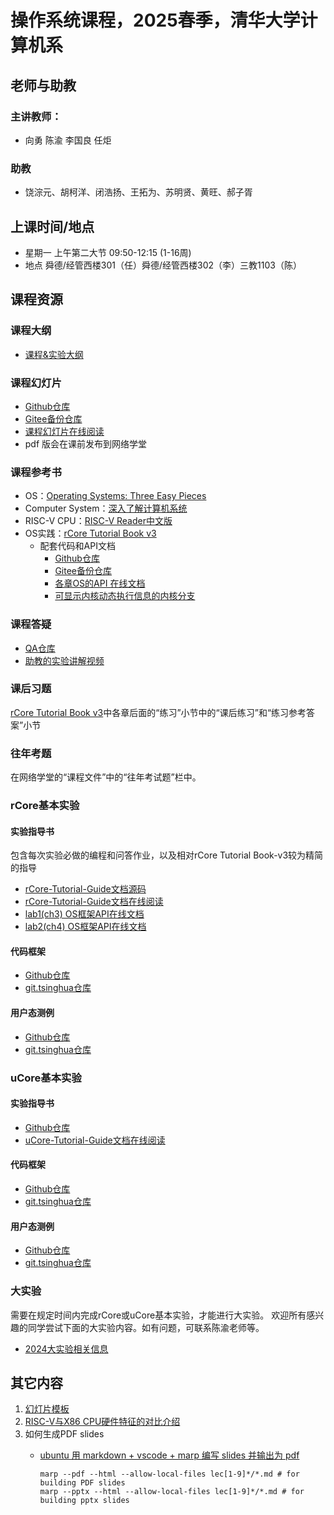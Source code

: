 # 操作系统课程，2025春季，清华大学计算机系

## 老师与助教

### 主讲教师：
  - 向勇 陈渝 李国良 任炬
### 助教
  -  饶淙元、胡柯洋、闭浩扬、王拓为、苏明贤、黄旺、郝子胥
## 上课时间/地点
- 星期一 上午第二大节 09:50-12:15 (1-16周) 
- 地点
   舜德/经管西楼301（任）舜德/经管西楼302（李）三教1103（陈）
  
## 课程资源
### 课程大纲
- [课程&实验大纲](os-course-outline.md)
### 课程幻灯片
* [Github仓库](https://github.com/LearningOS/os-lectures/)
* [Gitee备份仓库](https://gitee.com/learning-os/os-lectures/)
* [课程幻灯片在线阅读](https://learningos.github.io/os-lectures/)
* pdf 版会在课前发布到网络学堂
### 课程参考书

* OS：[Operating Systems: Three Easy Pieces](https://pages.cs.wisc.edu/~remzi/OSTEP)
* Computer System：[深入了解计算机系统](https://hansimov.gitbook.io/csapp)
* RISC-V CPU：[RISC-V Reader中文版](http://riscvbook.com/chinese/RISC-V-Reader-Chinese-v2p1.pdf)
* OS实践：[rCore Tutorial Book v3](https://rcore-os.github.io/rCore-Tutorial-Book-v3)
    * 配套代码和API文档
        * [Github仓库](https://github.com/rcore-os/rCore-Tutorial-v3)
        * [Gitee备份仓库](https://gitee.com/learning-os/rCore-Tutorial-v3)
        * [各章OS的API 在线文档](https://learningos.github.io/rCore-Tutorial-v3/)
        * [可显示内核动态执行信息的内核分支](https://github.com/rcore-os/rCore-Tutorial-v3/tree/ch9-log)
### 课程答疑

* [QA仓库](https://git.tsinghua.edu.cn/os-lab/q-and-a/)
* [助教的实验讲解视频](https://cloud.tsinghua.edu.cn/d/ce9eced17e89471c8c30/)
### 课后习题

[rCore Tutorial Book v3](https://rcore-os.github.io/rCore-Tutorial-Book-v3)中各章后面的“练习”小节中的“课后练习”和“练习参考答案”小节

###	往年考题

在网络学堂的“课程文件”中的“往年考试题”栏中。

### rCore基本实验

#### 实验指导书

包含每次实验必做的编程和问答作业，以及相对rCore Tutorial Book-v3较为精简的指导

* [rCore-Tutorial-Guide文档源码](https://github.com/LearningOS/rCore-Tutorial-Guide-2024S)
*  [rCore-Tutorial-Guide文档在线阅读](https://learningos.github.io/rCore-Tutorial-Guide-2024S/)
* [lab1(ch3) OS框架API在线文档](https://learningos.github.io/rCore-Tutorial-Code-2024S/ch3/os/index.html)
* [lab2(ch4) OS框架API在线文档](https://learningos.github.io/rCore-Tutorial-Code-2024S/ch4/os/index.html)
#### 代码框架

* [Github仓库](https://github.com/LearningOS/rCore-Tutorial-Code-2024S)
* [git.tsinghua仓库](https://git.tsinghua.edu.cn/os-lab/public/rcore-tutorial-code-2024s)
#### 用户态测例

* [Github仓库](https://github.com/LearningOS/rCore-Tutorial-Test-2024S)
* [git.tsinghua仓库](https://git.tsinghua.edu.cn/os-lab/public/rcore-tutorial-test-2024s)
### uCore基本实验

#### 实验指导书

* [Github仓库](https://github.com/LearningOS/uCore-Tutorial-Guide-2024S)
* [uCore-Tutorial-Guide文档在线阅读](https://learningos.github.io/uCore-Tutorial-Guide-2024S/)
#### 代码框架

* [Github仓库](https://github.com/LearningOS/uCore-Tutorial-Code-2024S)
* [git.tsinghua仓库](https://git.tsinghua.edu.cn/os-lab/public/ucore-tutorial-code-2024s)
#### 用户态测例

* [Github仓库](https://github.com/LearningOS/uCore-Tutorial-Test-2024S)
* [git.tsinghua仓库](https://git.tsinghua.edu.cn/os-lab/public/ucore-tutorial-test-2024s)

### 大实验
需要在规定时间内完成rCore或uCore基本实验，才能进行大实验。
欢迎所有感兴趣的同学尝试下面的大实验内容。如有问题，可联系陈渝老师等。

- [2024大实验相关信息](./oslabs/biglab-relatedinfo.md)


## 其它内容

 1. [幻灯片模板](style-marp.md)
 2. [RISC-V与X86 CPU硬件特征的对比介绍](rv-x86-hardware-info-video.md)
 3. 如何生成PDF slides
      - [ubuntu 用 markdown + vscode + marp 编写 slides 并输出为 pdf](https://www.cnblogs.com/luyi07/p/14736322.html)

        ```
        marp --pdf --html --allow-local-files lec[1-9]*/*.md # for building PDF slides
        marp --pptx --html --allow-local-files lec[1-9]*/*.md # for building pptx slides
        ```
